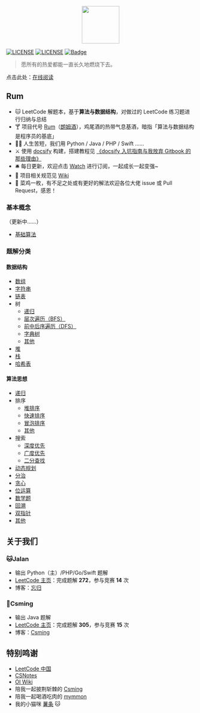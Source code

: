 <p align="center"><img width="100px" src="https://www.easyicon.net/api/resizeApi.php?id=1141865&size=128"></p>

[![LICENSE](https://img.shields.io/badge/License-CC%20BY%203.0%20CN-lightgrey.svg)](https://creativecommons.org/licenses/by/3.0/cn/)
[![LICENSE](https://img.shields.io/badge/license-Anti%20996-blue.svg)](https://github.com/996icu/996.ICU/blob/master/LICENSE)
[![Badge](https://img.shields.io/badge/link-996.icu-red.svg)](https://996.icu/#/zh_CN)

> 愿所有的热爱都能一直长久地燃烧下去。

点击此处：[在线阅读](http://jalan.space/leetcode-notebook/)

## Rum

- 🐱 LeetCode 解题本，基于**算法与数据结构**，对做过的 LeetCode 练习题进行归纳与总结
- 🍸 项目代号 [Rum](https://zh.wikipedia.org/wiki/%E5%85%B0%E5%A7%86%E9%85%92)（[朗姆酒](https://zh.wikipedia.org/wiki/%E5%85%B0%E5%A7%86%E9%85%92)），鸡尾酒的热带气息基酒，暗指「算法与数据结构是程序员的基底」
- 👩‍💻 人生苦短，我们用 Python / Java / PHP / Swift ……
- ⚔️ 使用 [docsify](https://docsify.js.org/#/) 构建，搭建教程见 [《docsify 入坑指南与我放弃 Gitbook 的那些理由》](http://jalan.space/2019/06/21/2019/begin-docsify/)
- 🛎 每日更新，欢迎点击 [Watch](https://github.com/JalanJiang/leetcode-notebook) 进行订阅，一起成长一起变强~
- 💪 项目相关规范见 [Wiki](https://github.com/JalanJiang/leetcode-notebook/wiki)
- 🐔 菜鸡一枚，有不足之处或有更好的解法欢迎各位大佬 issue 或 Pull Request，感恩！

### 基本概念

（更新中……）

- [基础算法](concept/base-algorithm/)

### 题解分类

#### 数据结构

* [数组](data-structure/array/)
* [字符串](data-structure/string/)
* [链表](data-structure/linked_list/)
* 树
  * [递归](data-structure/tree/recursion/)
  * [层次遍历（BFS）](data-structure/tree/bfs/)
  * [前中后序遍历（DFS）](data-structure/tree/dfs/)
  * [字典树](data-struct/tree/trie/)
  * [其他](data-structure/tree/other/)
* [堆](data-structure/heap/)
* [栈](data-structure/stack/)
* [哈希表](data-structure/hash/)

#### 算法思想

* [递归](algorithm/recursion/)
* 排序
  * [堆排序](algorithm/sort/heap/)
  * [快速排序](algorithm/sort/quick/)
  * [冒泡排序](algorithm/sort/bubble/)
  * [其他](algorithm/sort/other/)
* 搜索
  * [深度优先](algorithm/research/dfs/)
  * [广度优先](algorithm/research/bfs/)
  * [二分查找](algorithm/research/binary-search/)
* [动态规划](algorithm/dynamic/)
* [分治](algorithm/divide-and-conquer/)
* [贪心](algorithm/greedy/)
* [位运算](algorithm/bit/)
* [数学题](algorithm/math/)
* [回溯](algorithm/backtrack/)
* [双指针](algorithm/double-pointer/)
* [其他](algorithm/other/)

## 关于我们

### 🐱Jalan 

- 输出 Python（主）/PHP/Go/Swift 题解
- [LeetCode 主页](https://leetcode-cn.com/jalan/)：完成题解 **272**，参与竞赛 **14** 次
- 博客：[忘归](http://jalan.space)

### 🎃Csming

- 输出 Java 题解
- [LeetCode 主页](https://leetcode-cn.com/u/csming1995/)：完成题解 **305**，参与竞赛 **15** 次
- 博客：[Csming](https://csming1995.github.io/)

## 特别鸣谢

- [LeetCode 中国](https://leetcode-cn.com/)
- [CSNotes](https://cyc2018.github.io/CS-Notes/#/)
- [OI Wiki](https://oi-wiki.org/basic/)
- 陪我一起披荆斩棘的 [Csming](https://csming1995.github.io/)
- 陪我一起喝酒吃肉的 [mymmon](https://segmentfault.com/u/mymmon)
- 我的小猫咪 [薯条](http://jalan.space/cat) 🐱